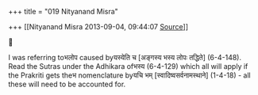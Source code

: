 +++
title = "019 Nityanand Misra"

+++
[[Nityanand Misra	2013-09-04, 09:44:07 [Source](https://groups.google.com/g/samskrita/c/jwYkXfZN_u8)]]





I was referring toभलोप caused byयस्येति च \[अङ्गस्य भस्य लोपः तद्धिते\] (6-4-148). Read the Sutras under the Adhikara ofभस्य (6-4-129) which all will apply if the Prakriti gets theभ nomenclature byयचि भम् \[स्वादिष्वसर्वनामस्थाने\] (1-4-18) - all these will need to be accounted for.

